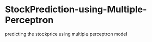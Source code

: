 # StockPrediction-using-Multiple-Perceptron
predicting the stockprice using multiple perceptron model
